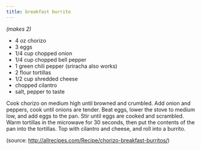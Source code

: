```yaml
---
title: breakfast burrito
---
```


*(makes 2)*

* 4 oz chorizo
* 3 eggs
* 1/4 cup chopped onion
* 1/4 cup chopped bell pepper
* 1 green chili pepper (sriracha also works)
* 2 flour tortillas
* 1/2 cup shredded cheese
* chopped cilantro
* salt, pepper to taste

Cook chorizo on medium high until browned and crumbled. Add onion and peppers,
cook until onions are tender. Beat eggs, lower the stove to medium low, and add
eggs to the pan. Stir until eggs are cooked and scrambled. Warm tortillas in
the microwave for 30 seconds, then put the contents of the pan into the
tortillas. Top with cilantro and cheese, and roll into a burrito.

(source: http://allrecipes.com/Recipe/chorizo-breakfast-burritos/)
